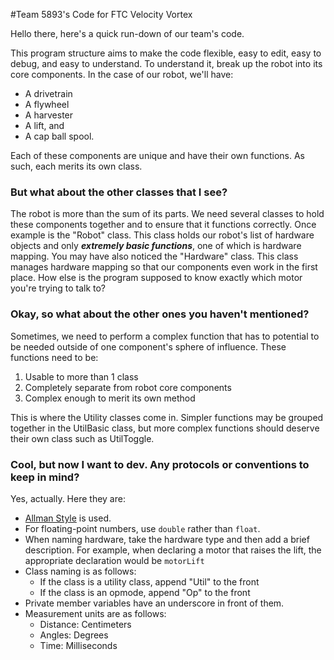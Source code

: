 #Team 5893's Code for FTC Velocity Vortex



Hello there, here's a quick run-down of our team's code.

This program structure aims to make the code flexible, easy to edit, easy to debug, and easy to
understand. To understand it, break up the robot into its core components. In the case of our robot,
 we'll have:
  * A drivetrain
  * A flywheel
  * A harvester
  * A lift, and
  * A cap ball spool.

  Each of these components are unique and have their own functions. As such, each merits its own
  class.


  ### But what about the other classes that I see?
  The robot is more than the sum of its parts. We need several classes to hold these components
  together and to ensure that it functions correctly. Once example is the "Robot" class. This
  class holds our robot's list of hardware objects and only ***extremely basic functions***, one of
  which is hardware mapping. You may have also noticed the "Hardware" class. This class manages
  hardware mapping so that our components even work in the first place. How else is the program
  supposed to know exactly which motor you're trying to talk to?


  ### Okay, so what about the other ones you haven't mentioned?
  Sometimes, we need to perform a complex function that has to potential to be needed outside
  of one component's sphere of influence. These functions need to be:
  1. Usable to more than 1 class
  2. Completely separate from robot core components
  3. Complex enough to merit its own method

  This is where the Utility classes come in. Simpler functions may be grouped together in the
  UtilBasic class, but more complex functions should deserve their own class such as UtilToggle.


  ### Cool, but now I want to dev. Any protocols or conventions to keep in mind?
  Yes, actually. Here they are:
  * [Allman Style](https://en.wikipedia.org/wiki/Indent_style#Allman_style) is used.
  * For floating-point numbers, use `double` rather than `float`.
  * When naming hardware, take the hardware type and then add a brief description. For example,
    when declaring a motor that raises the lift, the appropriate declaration would be `motorLift`
  * Class naming is as follows:
    * If the class is a utility class, append "Util" to the front
    * If the class is an opmode, append "Op" to the front
  * Private member variables have an underscore in front of them.
  * Measurement units are as follows:
    * Distance: Centimeters
    * Angles: Degrees
    * Time: Milliseconds
